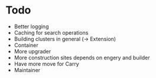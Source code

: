 # Todo

* Better logging
* Caching for search operations
* Building clusters in general (-> Extension)
* Container
* More upgrader
* More construction sites depends on engery and builder
* Have more move for Carry
* Maintainer